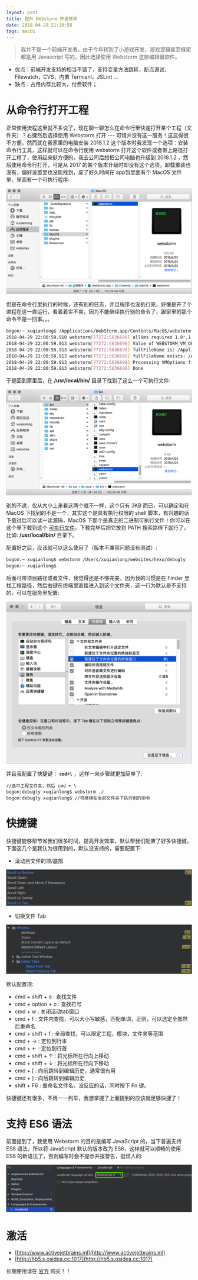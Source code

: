 ```yaml
---
layout: post
title: 提升 Webstorm 开发效率
date: 2018-04-29 21:10:58
tags: macOS
---
```


> 我并不是一个前端开发者，由于今年转到了小游戏开发，游戏逻辑甚至框架都是用 Javascript 写的，因此选择使用 Webstorm 这款编辑器软件。

- 优点：前端开发支持的相当不错了，支持变量方法跳转，断点调试，Filewatch，CVS，内置 Termianl，JSLint ...
- 缺点：占用内存比较大，付费软件；

# 从命令行打开工程

正常使用流程这里就不多说了，现在聊一聊怎么在命令行里快速打开某个工程（文件夹）？右键然后选择使用 Webstorm 打开 --- 可惜并没有这一服务！这显得很不方便，然而就在我家里的电脑安装 2018.1.2 这个版本时我发现一个选项：安装命令行工具，这样就可以在命令行使用 webstorm 打开这个软件或者带上路径打开工程了，使用起来挺方便的，我去公司后想把公司电脑也升级到 2018.1.2 ，然后使用命令行打开，可是从 2017 的某个版本升级时却没有这个选项，卸载重装也没有，偏好设置里也没能找到，废了好久时间在 app包里面有个 MacOS 文件里，里面有一个可执行程序:

![](/images/201804/2901.png)

但是在命令行里执行的时候，还有别的日志，并且程序也没执行完，好像是开了个进程在这一直运行，看着着实不爽，因为不能继续执行别的命令了，跟家里的那个命令不是一回事。。。

```bash
bogon:~ xuqianlong$ /Applications/WebStorm.app/Contents/MacOS/webstorm 
2018-04-29 22:00:59.910 webstorm[77272:5636690] allVms required 1.8*,1.8+
2018-04-29 22:00:59.913 webstorm[77272:5636698] Value of WEBSTORM_VM_OPTIONS is (null)
2018-04-29 22:00:59.913 webstorm[77272:5636698] fullFileName is: /Applications/WebStorm.app/Contents/bin/webstorm.vmoptions
2018-04-29 22:00:59.913 webstorm[77272:5636698] fullFileName exists: /Applications/WebStorm.app/Contents/bin/webstorm.vmoptions
2018-04-29 22:00:59.913 webstorm[77272:5636698] Processing VMOptions file at /Applications/WebStorm.app/Contents/bin/webstorm.vmoptions
2018-04-29 22:00:59.913 webstorm[77272:5636698] Done
```

于是回到家里后，在 **/usr/local/bin/** 目录下找到了这么一个可执行文件:

![](/images/201804/2902.png)

别的不说，仅从大小上来看这两个就不一样，这个只有 3KB 而已，可以确定和在 MacOS 下找到的不是一个，其实这个是具有执行权限的 shell 脚本，有兴趣的话下载过后可以读一读源码，MacOS 下那个是真正的二进制可执行文件！你可以在这个里下载到这个 [可执行文件](/cmd/webstorm)，下载完毕后把它放到 PATH 搜索路径下就行了，比如: **/usr/local/bin/** 目录下。

配置好之后，应该就可以这么使用了（版本不兼容问题没有测试）:

```bash
bogon:~ xuqianlong$ webstorm /Users/xuqianlong/websites/hexo/debugly
bogon:~ xuqianlong$ 
```

后面可带项目路径或者文件，我觉得还是不够完美，因为我的习惯是在 Finder 里找工程路径，然后右键在终端里直接进入到这个文件夹，这一行为默认是不支持的，可以在服务里配置:

![](/images/201804/2903.png)

并且我配置了快捷键： **`cmd+\`** ，这样一来步骤就更加简单了:

```base
//选中工程文件夹，然后 cmd + \
bogon:debugly xuqianlong$ webstorm ./
bogon:debugly xuqianlong$ //可继续在当前文件夹下执行别的命令
```

# 快捷键

快捷键能够帮节省我们很多时间，提高开发效率，默认帮我们配置了好多快捷键，下面这几个是我认为很用到的，默认没支持的，需要配置下:

- 滚动到文件的顶/底部

![](/images/201804/3001.png)

- 切换文件 Tab

![](/images/201804/3002.png)

默认配置项:

- cmd + shift + o : 查找文件
- cmd + option + o : 查找符号
- cmd + w : 关闭活动tab窗口
- cmd + f : 文件内查找，可以大小写敏感，匹配单词，正则，可以选定全部然后重命名
- cmd + shift + f : 全局查找，可以限定工程，模块，文件夹等范围
- cmd + → : 定位到行末
- cmd + ← : 定位到行首
- cmd + shift + ↑ : 将光标所在行向上移动
- cmd + shift + ↓ : 将光标所在行向下移动
- cmd + [ : 向前跳转到编辑历史，通常很有用
- cmd + ] : 向后跳转到编辑历史
- shift + F6 : 重命名文件名，没反应的话，同时按下 Fn 键。

快捷键还有很多，不再一一列举，我想掌握了上面提到的应该就足够快捷了！

# 支持 ES6 语法

前面提到了，我使用 Webstorm 的目的是编写 JavaScript 的，当下普遍支持 ES6 语法，所以将 JavaScript 默认的版本改为 ES6，这样就可以顺畅的使用 ES6 的新语法了，否则编写时会不提示并报警告，挺烦人的:

![](/images/201804/3003.png)

# 激活

- [http://www.activejetbrains.ml](http://www.activejetbrains.ml)
- [http://hb5.s.osidea.cc:1017](http://hb5.s.osidea.cc:1017)

长期使用请在 [官方](http://www.jetbrains.com/webstorm/buy/#edition=commercial) 购买！！
 
